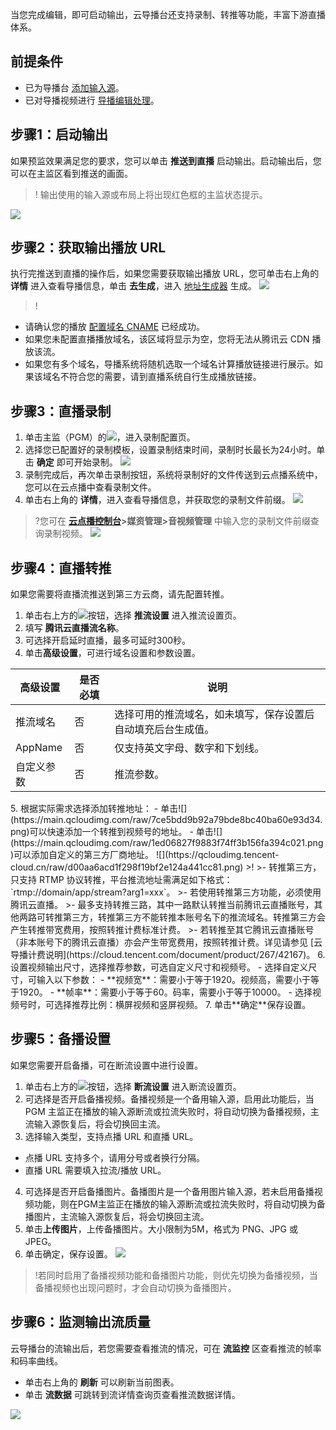 当您完成编辑，即可启动输出，云导播台还支持录制、转推等功能，丰富下游直播体系。


## 前提条件

- 已为导播台 [添加输入源](https://cloud.tencent.com/document/product/267/47155)。
- 已对导播视频进行 [导播编辑处理](https://cloud.tencent.com/document/product/267/51084)。

[](id:step1)
## 步骤1：启动输出
如果预监效果满足您的要求，您可以单击 **推送到直播** 启动输出。启动输出后，您可以在主监区看到推送的画面。

>! 输出使用的输入源或布局上将出现红色框的主监状态提示。

![](https://main.qcloudimg.com/raw/b017fc4360c0a84dd50e7d177d78c06b.png)

[](id:step2)
## 步骤2：获取输出播放 URL
执行完推送到直播的操作后，如果您需要获取输出播放 URL，您可单击右上角的 **详情** 进入查看导播信息，单击 **去生成**，进入 [地址生成器](https://cloud.tencent.com/document/product/267/35257) 生成。
![](https://main.qcloudimg.com/raw/940434b3ef26e5d61560fc40e388f27d.png)
>!
- 请确认您的播放 [配置域名 CNAME](https://cloud.tencent.com/document/product/267/19908) 已经成功。
- 如果您未配置直播播放域名，该区域将显示为空，您将无法从腾讯云 CDN 播放该流。
- 如果您有多个域名，导播系统将随机选取一个域名计算播放链接进行展示。如果该域名不符合您的需要，请到直播系统自行生成播放链接。


[](id:step3)
## 步骤3：直播录制
1. 单击主监（PGM）的![](https://main.qcloudimg.com/raw/ce8bfd601e52cfee5ea239a215c05462.png)，进入录制配置页。
2. 选择您已配置好的录制模板，设置录制结束时间，录制时长最长为24小时。单击 **确定** 即可开始录制。
![](https://qcloudimg.tencent-cloud.cn/raw/95d0ed8636a091ed0785854d8c60ebc1.png)
3. 录制完成后，再次单击录制按钮，系统将录制好的文件传送到云点播系统中，您可以在云点播中查看录制文件。
4. 单击右上角的 **详情**，进入查看导播信息，并获取您的录制文件前缀。
![](https://main.qcloudimg.com/raw/c9bcd0e7db13cf3564afb620fa85f890.png)

>?您可在 **[云点播控制台](https://console.cloud.tencent.com/vod)>媒资管理>音视频管理** 中输入您的录制文件前缀查询录制视频。
>![](https://qcloudimg.tencent-cloud.cn/raw/b6089e2120a74656966cc3338626f1b4.png)


[](id:step4)
## 步骤4：直播转推
如果您需要将直播流推送到第三方云商，请先配置转推。
1. 单击右上方的![](https://main.qcloudimg.com/raw/166a7039dc14b360e5a003d3d9f1189f.png)按钮，选择 **推流设置** 进入推流设置页。
2. 填写 **腾讯云直播流名称**。
3. 可选择开启延时直播，最多可延时300秒。
4. 单击**高级设置**，可进行域名设置和参数设置。
<table>
<thead>
<tr>
<th>高级设置</th>
<th>是否必填</th>
<th>说明</th>
</tr>
</thead>
<tbody><tr>
<td>推流域名</td>
<td>否</td>
<td>选择可用的推流域名，如未填写，保存设置后自动填充后台生成值。</td>
</tr>
<tr>
<td>AppName</td>
<td>否</td>
<td>仅支持英文字母、数字和下划线。</td>
</tr>
<tr>
<td>自定义参数</td>
<td>否</td>
<td>推流参数。</td>
</tr>
</tbody></table>
5. 根据实际需求选择添加转推地址：
	- 单击![](https://main.qcloudimg.com/raw/7ce5bdd9b92a79bde8bc40ba60e93d34.png)可以快速添加一个转推到视频号的地址。
	- 单击![](https://main.qcloudimg.com/raw/1ed06827f9883f74ff3b156fa394c021.png)可以添加自定义的第三方厂商地址。
![](https://qcloudimg.tencent-cloud.cn/raw/d00aa6acd1f298f19bf2e124a441cc81.png)
>!
>- 转推第三方，只支持 RTMP 协议转推，平台推流地址需满足如下格式：`rtmp://domain/app/stream?arg1=xxx`。
>- 若使用转推第三方功能，必须使用腾讯云直播。
>- 最多支持转推三路，其中一路默认转推当前腾讯云直播账号，其他两路可转推第三方，转推第三方不能转推本账号名下的推流域名。转推第三方会产生转推带宽费用，按照转推计费标准计费。
>- 若转推至其它腾讯云直播账号（非本账号下的腾讯云直播）亦会产生带宽费用，按照转推计费。详见请参见 [云导播计费说明](https://cloud.tencent.com/document/product/267/42167)。
6. 设置视频输出尺寸，选择推荐参数，可选自定义尺寸和视频号。
- 选择自定义尺寸，可输入以下参数：
  - **视频宽**：需要小于等于1920。视频高，需要小于等于1920。
  - **帧率**：需要小于等于60。码率，需要小于等于10000。
- 选择视频号时，可选择推荐比例：横屏视频和竖屏视频。
7. 单击**确定**保存设置。


## 步骤5：备播设置
如果您需要开启备播，可在断流设置中进行设置。
1. 单击右上方的![](https://main.qcloudimg.com/raw/166a7039dc14b360e5a003d3d9f1189f.png)按钮，选择 **断流设置** 进入断流设置页。
2. 可选择是否开启备播视频。备播视频是一个备用输入源，启用此功能后，当 PGM 主监正在播放的输入源断流或拉流失败时，将自动切换为备播视频，主流输入源恢复后，将会切换回主流。
3. 选择输入类型，支持点播 URL 和直播 URL。
- 点播 URL 支持多个，请用分号或者换行分隔。
- 直播 URL 需要填入拉流/播放 URL。
4. 可选择是否开启备播图片。备播图片是一个备用图片输入源，若未启用备播视频功能，则在PGM主监正在播放的输入源断流或拉流失败时，将自动切换为备播图片，主流输入源恢复后，将会切换回主流。
5. 单击**上传图片**，上传备播图片。大小限制为5M，格式为 PNG、JPG 或 JPEG。
6. 单击确定，保存设置。
![](https://qcloudimg.tencent-cloud.cn/raw/44449e722af00fbfe118a36b8a5f1896.png)

>!若同时启用了备播视频功能和备播图片功能，则优先切换为备播视频，当备播视频也出现问题时，才会自动切换为备播图片。

[](id:step5)
## 步骤6：监测输出流质量
云导播台的流输出后，若您需要查看推流的情况，可在 **流监控** 区查看推流的帧率和码率曲线。
- 单击右上角的 **刷新** 可以刷新当前图表。
- 单击 **流数据** 可跳转到流详情查询页查看推流数据详情。

![](https://main.qcloudimg.com/raw/2f95daf6a3479a800d990b89f28a2d59.png)

